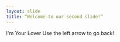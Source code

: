 ```yaml
---
layout: slide
title: “Welcome to our second slide!”
---
```

I'm Your Lover
Use the left arrow to go back!
